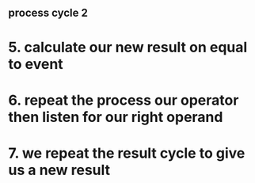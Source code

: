


## process cycle 2
<!-- # 1. we want to store our result value  -->
<!-- # 2. we want to take our value and store it in our left number -->
<!-- # 3. we listen for our operator event  -->
<!-- # 4. take our left operand event and  -->
# 5. calculate our new result on equal to event
# 6. repeat the process our operator then listen for our right operand
# 7. we repeat the result cycle to give us a new result
